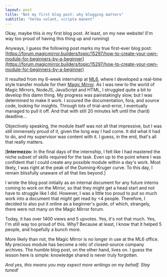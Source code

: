 ```yaml
---
layout: post
title: "Not my first blog post: why blogging matters"
subtitle: "Verba volant, scripta manent"
---
```


Okay, maybe this *is* my first blog post. At least, on my new website! (I'm way too proud of having this thing up and running)

Anyways, I guess the following post marks my true first-ever blog post: [https://forum.magicmirror.builders/topic/15297/how-to-create-your-own-module-for-beginners-by-a-beginner](https://forum.magicmirror.builders/topic/15297/how-to-create-your-own-module-for-beginners-by-a-beginner)

It resulted from my 6-week internship at [ML6](https://www.ml6.eu/), where I developed a real-time style transfer module for their [Magic Mirror](https://magicmirror.builders/). As I was new to the world of Magic Mirrors, NodeJS, JavaScript and HTML, I struggled quite a bit to develop this damn thing. My progress was painstakingly slow, but I was determined to make it work. I scoured the documentation, fora, and source code, looking for insights. Through lots of trial-and-error, I eventually managed to pull it off. And that with still 20 minutes left until the (hard) deadline…

Objectively speaking, the module itself was not all that impressive, but I was still immensely proud of it, given the long way I had come. It did what it had to do, and my supervisor was content with it. I guess, in the end, that's all that really matters.

[**Intermezzo:** In the final days of the internship, I felt like I had mastered the niche subset of skills required for the task. Even up to the point where I was confident that I could create any possible module within a day's work. Most likely, I was right at the peak of the Dunning-Kruger curve. To this day, I remain blissfully unaware of all that lies beyond.]

I wrote the blog post initially as an internal document for any future interns coming to work on the Mirror, so that they might get a head start and not have to struggle like I did. However, I was a little too proud to put so much work into a document that *might* get read by <4 people. Therefore, I decided to also put it online as a beginner's guide, of which, strangely, there were not many on the Magic Mirror forum. 

Today, it has over 1400 views and 5 upvotes. Yes, it's not that much. Yes, I'm still way too proud of this. Why? Because at least, I know that it helped 5 people, and hopefully a bunch more.

More likely than not, the Magic Mirror is no longer in use at the ML6 office. My precious module has become a relic of closed-source company archives. The humble blog post, on the other hand, lives on. I guess the lesson here is simple: knowledge shared is never truly forgotten.

*And yes, this means you may expect more writings on my behalf. Stay tuned!*
